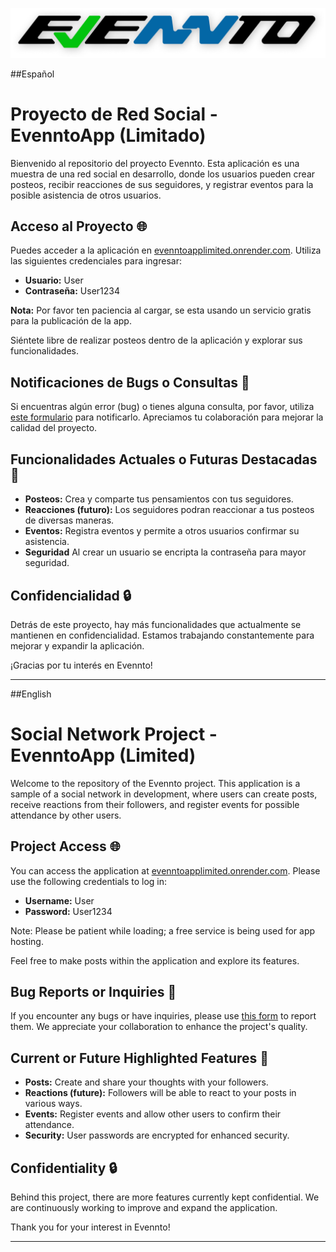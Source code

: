 ![Imagen Logo](public/assets/Logo-EvenNoti-629aba89.png)

##Español

# Proyecto de Red Social - EvenntoApp (Limitado)

Bienvenido al repositorio del proyecto Evennto. Esta aplicación es una muestra de una red social en desarrollo, donde los usuarios pueden crear posteos, recibir reacciones de sus seguidores, y registrar eventos para la posible asistencia de otros usuarios.

## Acceso al Proyecto 🌐

Puedes acceder a la aplicación en [evenntoapplimited.onrender.com](https://evenntoapplimited.onrender.com). Utiliza las siguientes credenciales para ingresar:

- **Usuario:** User
- **Contraseña:** User1234

**Nota:** Por favor ten paciencia al cargar, se esta usando un servicio gratis para la publicación de la app. 

Siéntete libre de realizar posteos dentro de la aplicación y explorar sus funcionalidades.

## Notificaciones de Bugs o Consultas 🐞

Si encuentras algún error (bug) o tienes alguna consulta, por favor, utiliza [este formulario](https://docs.google.com/forms/d/e/1FAIpQLSe0F-W1swbrgNOuA3YohLyz8Z_SZLZJOcCPiZ4b8qQf2icVTQ/viewform?embedded=true) para notificarlo. Apreciamos tu colaboración para mejorar la calidad del proyecto.

## Funcionalidades Actuales o Futuras Destacadas 🚀

- **Posteos:** Crea y comparte tus pensamientos con tus seguidores.
- **Reacciones (futuro):** Los seguidores podran reaccionar a tus posteos de diversas maneras.
- **Eventos:** Registra eventos y permite a otros usuarios confirmar su asistencia.
- **Seguridad** Al crear un usuario se encripta la contraseña para mayor seguridad.

## Confidencialidad 🔒

Detrás de este proyecto, hay más funcionalidades que actualmente se mantienen en confidencialidad. Estamos trabajando constantemente para mejorar y expandir la aplicación.

¡Gracias por tu interés en Evennto!

---

##English

# Social Network Project - EvenntoApp (Limited)

Welcome to the repository of the Evennto project. This application is a sample of a social network in development, where users can create posts, receive reactions from their followers, and register events for possible attendance by other users.

## Project Access 🌐

You can access the application at [evenntoapplimited.onrender.com](https://evenntoapplimited.onrender.com). Please use the following credentials to log in:

- **Username:** User
- **Password:** User1234

Note: Please be patient while loading; a free service is being used for app hosting.

Feel free to make posts within the application and explore its features.

## Bug Reports or Inquiries 🐞

If you encounter any bugs or have inquiries, please use [this form](https://docs.google.com/forms/d/e/1FAIpQLSe0F-W1swbrgNOuA3YohLyz8Z_SZLZJOcCPiZ4b8qQf2icVTQ/viewform?embedded=true) to report them. We appreciate your collaboration to enhance the project's quality.

## Current or Future Highlighted Features 🚀

- **Posts:** Create and share your thoughts with your followers.
- **Reactions (future):** Followers will be able to react to your posts in various ways.
- **Events:** Register events and allow other users to confirm their attendance.
- **Security:** User passwords are encrypted for enhanced security.

## Confidentiality 🔒

Behind this project, there are more features currently kept confidential. We are continuously working to improve and expand the application.

Thank you for your interest in Evennto!

---

